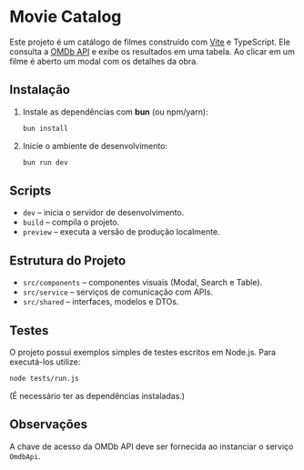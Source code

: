 # Movie Catalog

Este projeto é um catálogo de filmes construído com [Vite](https://vitejs.dev/) e TypeScript. Ele consulta a [OMDb API](https://www.omdbapi.com/) e exibe os resultados em uma tabela. Ao clicar em um filme é aberto um modal com os detalhes da obra.

## Instalação

1. Instale as dependências com **bun** (ou npm/yarn):
   ```bash
   bun install
   ```
   
2. Inicie o ambiente de desenvolvimento:
   ```bash
   bun run dev
   ```

## Scripts

- `dev` – inicia o servidor de desenvolvimento.
- `build` – compila o projeto.
- `preview` – executa a versão de produção localmente.

## Estrutura do Projeto

- `src/components` – componentes visuais (Modal, Search e Table).
- `src/service` – serviços de comunicação com APIs.
- `src/shared` – interfaces, modelos e DTOs.

## Testes

O projeto possui exemplos simples de testes escritos em Node.js. Para executá-los utilize:

```bash
node tests/run.js
```

(É necessário ter as dependências instaladas.)

## Observações

A chave de acesso da OMDb API deve ser fornecida ao instanciar o serviço `OmdbApi`.

